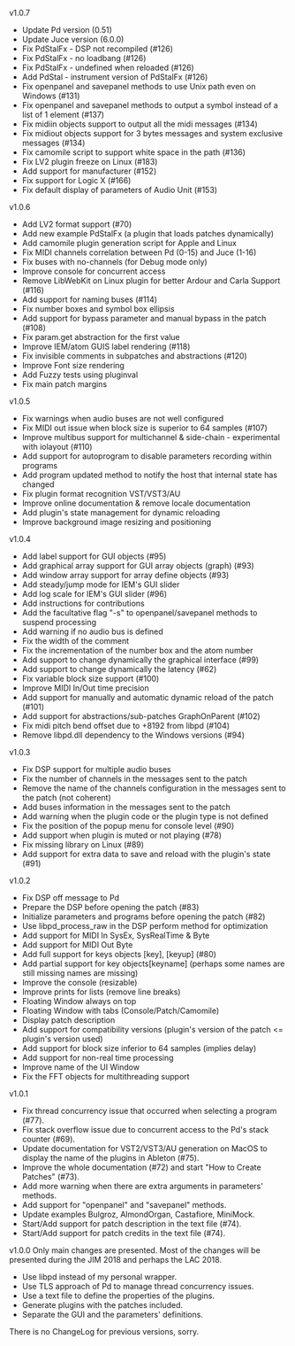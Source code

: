 v1.0.7
- Update Pd version (0.51)
- Update Juce version (6.0.0)
- Fix PdStalFx - DSP not recompiled (#126)
- Fix PdStalFx - no loadbang (#126)
- Fix PdStalFx - undefined when reloaded (#126)
- Add PdStal - instrument version of PdStalFx (#126)
- Fix openpanel and savepanel methods to use Unix path even on Windows (#131)
- Fix openpanel and savepanel methods to output a symbol instead of a list of 1 element (#137)
- Fix midiin objects support to output all the midi messages (#134)
- Fix midiout objects support for 3 bytes messages and system exclusive messages (#134)
- Fix camomile script to support white space in the path (#136)
- Fix LV2 plugin freeze on Linux (#183)
- Add support for manufacturer (#152)
- Fix support for Logic X (#166)
- Fix default display of parameters of Audio Unit (#153)

v1.0.6
- Add LV2 format support (#70)
- Add new example PdStalFx (a plugin that loads patches dynamically)  
- Add camomile plugin generation script for Apple and Linux
- Fix MIDI channels correlation between Pd (0-15) and Juce (1-16)
- Fix buses with no-channels (for Debug mode only)
- Improve console for concurrent access
- Remove LibWebKit on Linux plugin for better Ardour and Carla Support (#116)
- Add support for naming buses (#114)
- Fix number boxes and symbol box ellipsis
- Add support for bypass parameter and manual bypass in the patch (#108)
- Fix param.get abstraction for the first value
- Improve IEM/atom GUIS label rendering (#118)
- Fix invisible comments in subpatches and abstractions (#120)
- Improve Font size rendering
- Add Fuzzy tests using pluginval
- Fix main patch margins

v1.0.5
- Fix warnings when audio buses are not well configured
- Fix MIDI out issue when block size is superior to 64 samples (#107)
- Improve multibus support for multichannel & side-chain - experimental with iolayout (#110)
- Add support for autoprogram to disable parameters recording within programs
- Add program updated method to notify the host that internal state has changed
- Fix plugin format recognition VST/VST3/AU
- Improve online documentation & remove locale documentation
- Add plugin's state management for dynamic reloading
- Improve background image resizing and positioning

v1.0.4
- Add label support for GUI objects (#95)
- Add graphical array support for GUI array objects (graph)  (#93)
- Add window array support for array define objects (#93)
- Add steady/jump mode for IEM's GUI slider
- Add log scale for IEM's GUI slider (#96)
- Add instructions for contributions
- Add the facultative flag "-s" to openpanel/savepanel methods to suspend processing
- Add warning if no audio bus is defined
- Fix the width of the comment
- Fix the incrementation of the number box and the atom number
- Add support to change dynamically the graphical interface (#99)
- Add support to change dynamically the latency (#62)
- Fix variable block size support (#100)
- Improve MIDI In/Out time precision
- Add support for manually and automatic dynamic reload of the patch (#101)
- Add support for abstractions/sub-patches GraphOnParent (#102)
- Fix midi pitch bend offset due to +8192 from libpd (#104)
- Remove libpd.dll dependency to the Windows versions (#94)

v1.0.3
- Fix DSP support for multiple audio buses
- Fix the number of channels in the messages sent to the patch
- Remove the name of the channels configuration in the messages sent to the patch (not coherent)
- Add buses information in the messages sent to the patch
- Add warning when the plugin code or the plugin type is not defined
- Fix the position of the popup menu for console level (#90)
- Add support when plugin is muted or not playing (#78)
- Fix missing library on Linux (#89)
- Add support for extra data to save and reload with the plugin's state (#91)

v1.0.2
- Fix DSP off message to Pd
- Prepare the DSP before opening the patch (#83)
- Initialize parameters and programs before opening the patch (#82)
- Use libpd_process_raw in the DSP perform method for optimization
- Add support for MIDI In SysEx, SysRealTime & Byte
- Add support for MIDI Out Byte
- Add full support for keys objects [key], [keyup] (#80)
- Add partial support for key objects[keyname] (perhaps some names are still missing names are missing)
- Improve the console (resizable)
- Improve prints for lists (remove line breaks)
- Floating Window always on top
- Floating Window with tabs (Console/Patch/Camomile)
- Display patch description
- Add support for compatibility versions (plugin's version of the patch <= plugin's version used)
- Add support for block size inferior to 64 samples (implies delay)
- Add support for non-real time processing
- Improve name of the UI Window
- Fix the FFT objects for multithreading support

v1.0.1
- Fix thread concurrency issue that occurred when selecting a program (#77).
- Fix stack overflow issue due to concurrent access to the Pd's stack counter (#69).
- Update documentation for VST2/VST3/AU generation on MacOS to display the name of the plugins in Ableton (#75).
- Improve the whole documentation (#72) and start "How to Create Patches" (#73).
- Add more warning when there are extra arguments in parameters' methods.
- Add support for "openpanel" and "savepanel" methods.
- Update examples Bulgroz, AlmondOrgan, Castafiore, MiniMock.
- Start/Add support for patch description in the text file (#74).
- Start/Add support for patch credits in the text file (#74).

v1.0.0
Only main changes are presented. Most of the changes will be presented during the JIM 2018 and perhaps the LAC 2018.
- Use libpd instead of my personal wrapper.
- Use TLS approach of Pd to manage thread concurrency issues.
- Use a text file to define the properties of the plugins.
- Generate plugins with the patches included.
- Separate the GUI and the parameters' definitions.

There is no ChangeLog for previous versions, sorry.
